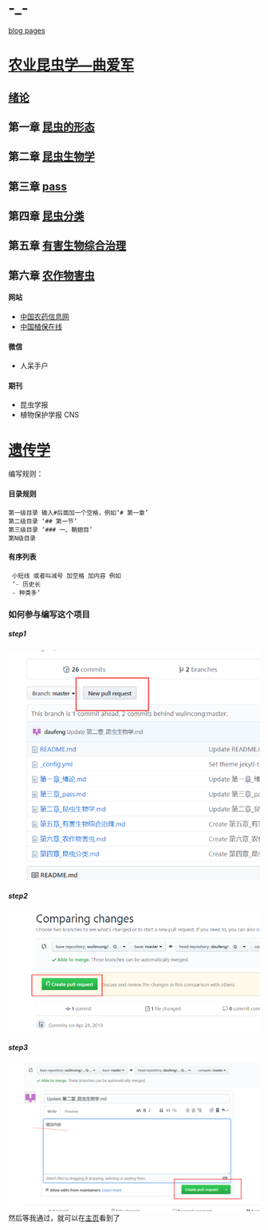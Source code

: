 # -_-  
[blog pages](https://wulincong.github.io/-_-Q-_-/)
# [农业昆虫学—曲爱军](昆虫学/readme.md)
## [绪论](绪论.md)
## 第一章 [昆虫的形态](第一章_昆虫的形态.md)
## 第二章 [昆虫生物学](第二章_昆虫生物学.md)
## 第三章 [pass](第三章_pass.md)
## 第四章 [昆虫分类](第四章_昆虫分类.md)
## 第五章 [有害生物综合治理](第五章_有害生物综合治理.md)
## 第六章 [农作物害虫](第六章_农作物害虫.md)


#### 网站
- [中国农药信息网](http://www.chinapesticide.gov.cn)
- [中国植保在线](http://cnppo.com)
#### 微信
- 人呆手户  
#### 期刊  
- 昆虫学报  
- 植物保护学报 CNS  

# [遗传学](遗传学/readme.md)

编写规则：  
#### 目录规则  

    第一级目录 输入#后面加一个空格，例如‘# 第一章’  
    第二级目录 ‘## 第一节’  
    第三级目录 ‘### 一、鞘翅目’  
    第N级目录  
    
#### 有序列表  

     小短线 或者叫减号 加空格 加内容 例如   
     ‘- 历史长  
     - 种类多’  
### 如何参与编写这个项目  
##### step1  
![第一步](picture/step1.png)  
##### step2  
![第二步](picture/step2.png)  
##### step3  
![第三步](picture/step3.png)  
然后等我通过，就可以在[主页](https://wulincong.github.io/-_-Q-_-/)看到了  
